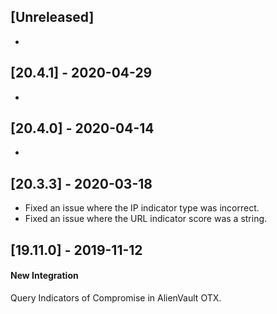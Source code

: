 ## [Unreleased]
-

## [20.4.1] - 2020-04-29
-

## [20.4.0] - 2020-04-14
-

## [20.3.3] - 2020-03-18
 - Fixed an issue where the IP indicator type was incorrect.
 - Fixed an issue where the URL indicator score was a string.

## [19.11.0] - 2019-11-12
#### New Integration
Query Indicators of Compromise in AlienVault OTX.
